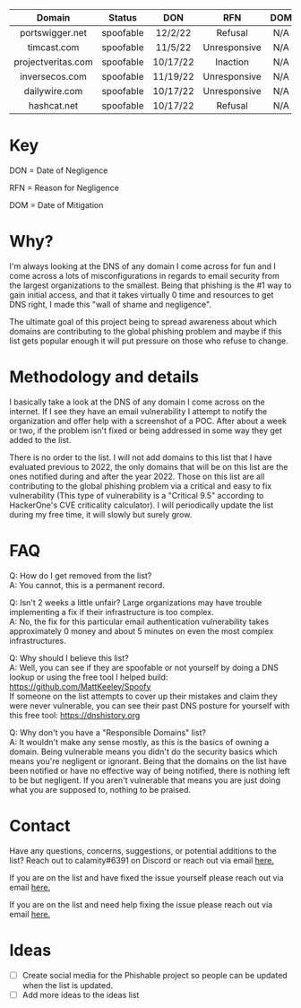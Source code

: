 | **Domain**         | **Status**    | **DON** | **RFN**    |**DOM**|
|:------------------:|:-------------:|:-------:|:----------:|:-----:|
| portswigger.net    | spoofable     | 12/2/22 |Refusal     | N/A   |
| timcast.com        | spoofable     | 11/5/22 |Unresponsive| N/A   |
| projectveritas.com | spoofable     | 10/17/22|Inaction    | N/A   |
| inversecos.com     | spoofable     | 11/19/22|Unresponsive| N/A   |
| dailywire.com      | spoofable     | 10/17/22|Unresponsive| N/A   |
| hashcat.net        | spoofable     | 10/17/22|Refusal     | N/A   |





# Key

DON = Date of Negligence 

RFN = Reason for Negligence

DOM = Date of Mitigation


# Why?
I'm always looking at the DNS of any domain I come across for fun and I come across a lots of misconfigurations in regards to email security from the largest organizations to the smallest. Being that phishing is the #1 way to gain initial access, and that it takes virtually 0 time and resources to get DNS right, I made this "wall of shame and negligence". 
	
The ultimate goal of this project being to spread awareness about which domains are contributing to the global phishing problem and maybe if this list gets popular enough it will put pressure on those who refuse to change.

# Methodology and details
I basically take a look at the DNS of any domain I come across on the internet. If I see they have an email vulnerability I attempt to notify the organization and offer help with a screenshot of a POC. After about a week or two, if the problem isn't fixed or being addressed in some way they get added to the list.

There is no order to the list. I will not add domains to this list that I have evaluated previous to 2022, the only domains that will be on this list are the ones notified during and after the year 2022. Those on this list are all contributing to the global phishing problem via a critical and easy to fix vulnerability (This type of vulnerability is a "Critical 9.5" according to HackerOne's CVE criticality calculator). I will periodically update the list during my free time, it will slowly but surely grow. 

# FAQ

Q: How do I get removed from the list?  
A: You cannot, this is a permanent record.

Q: Isn't 2 weeks a little unfair? Large organizations may have trouble implementing a fix if their infrastructure is too complex.  
A: No, the fix for this particular email authentication vulnerability takes approximately 0 money and about 5 minutes on even the most complex infrastructures.

Q: Why should I believe this list?  
A: Well, you can see if they are spoofable or not yourself by doing a DNS lookup or using the free tool I helped build: https://github.com/MattKeeley/Spoofy  
If someone on the list attempts to cover up their mistakes and claim they were never vulnerable, you can see their past DNS posture for yourself with this free tool: https://dnshistory.org

Q: Why don't you have a "Responsible Domains" list?  
A: It wouldn't make any sense mostly, as this is the basics of owning a domain. Being vulnerable means you didn't do the security basics which means you're negligent or ignorant. Being that the domains on the list have been notified or have no effective way of being notified, there is nothing left to be but negligent. If you aren't vulnerable that means you are just doing what you are supposed to, nothing to be praised.

# Contact
Have any questions, concerns, suggestions, or potential additions to the list? Reach out to calamity#6391 on Discord or reach out via email <a href="mailto:emailsecuritytest@protonmail.com?subject=Phishable">here.</a>

If you are on the list and have fixed the issue yourself please reach out via email <a href="mailto:emailsecuritytest@protonmail.com?subject=I fixed my domain!">here.</a>

If you are on the list and need help fixing the issue please reach out via email <a href="mailto:emailsecuritytest@protonmail.com?subject=I need help fixing my domain!">here.</a>

# Ideas
- [ ] Create social media for the Phishable project so people can be updated when the list is updated.
- [ ] Add more ideas to the ideas list
